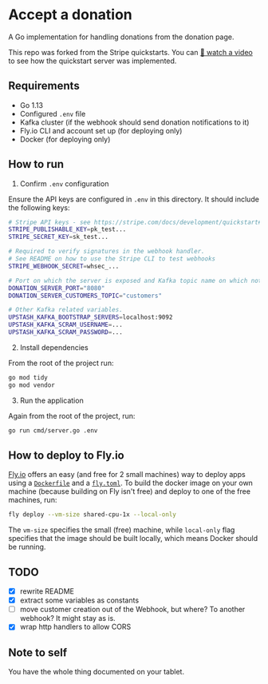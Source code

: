 # Accept a donation

A Go implementation for handling donations from the donation page.

This repo was forked from the Stripe quickstarts.
You can [🎥 watch a video](https://www.youtube.com/watch?v=cbsCxLDL4EY) to see how the quickstart server was implemented.

## Requirements

- Go 1.13
- Configured `.env` file
- Kafka cluster (if the webhook should send donation notifications to it)
- Fly.io CLI and account set up (for deploying only)
- Docker (for deploying only)

## How to run

1. Confirm `.env` configuration

Ensure the API keys are configured in `.env` in this directory. It should include the following keys:

```sh
# Stripe API keys - see https://stripe.com/docs/development/quickstart#api-keys
STRIPE_PUBLISHABLE_KEY=pk_test...
STRIPE_SECRET_KEY=sk_test...

# Required to verify signatures in the webhook handler.
# See README on how to use the Stripe CLI to test webhooks
STRIPE_WEBHOOK_SECRET=whsec_...

# Port on which the server is exposed and Kafka topic name on which notifications are sent.
DONATION_SERVER_PORT="8080"
DONATION_SERVER_CUSTOMERS_TOPIC="customers"

# Other Kafka related variables.
UPSTASH_KAFKA_BOOTSTRAP_SERVERS=localhost:9092
UPSTASH_KAFKA_SCRAM_USERNAME=...
UPSTASH_KAFKA_SCRAM_PASSWORD=...
```

2. Install dependencies

From the root of the project run:

```sh
go mod tidy
go mod vendor
```

3. Run the application

Again from the root of the project, run:

```sh
go run cmd/server.go .env
```

## How to deploy to Fly.io
[Fly.io](https://fly.io) offers an easy (and free for 2 small machines) way to deploy apps using
a [`Dockerfile`](./Dockerfile) and a [`fly.toml`](./fly.toml).
To build the docker image on your own machine (because building on Fly isn't free)
and deploy to one of the free machines, run:

```sh
fly deploy --vm-size shared-cpu-1x --local-only
```

The `vm-size` specifies the small (free) machine, while `local-only` flag specifies that the image should be built locally,
which means Docker should be running.

## TODO
- [x] rewrite README
- [x] extract some variables as constants
- [ ] move customer creation out of the Webhook, but where? To another webhook? It might stay as is.
- [x] wrap http handlers to allow CORS

## Note to self
You have the whole thing documented on your tablet.